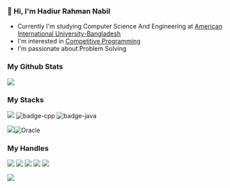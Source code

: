 ### 👋 Hi, I'm Hadiur Rahman Nabil
 
   -  Currently I'm studying Computer Science And Engineering at [American International University-Bangladesh](https://www.aiub.edu/)
   -  I'm interested in [Competitive Programming](https://en.wikipedia.org/wiki/Competitive_programming)
   -  I'm passionate about Problem Solving

### My Github Stats

   <img src= "https://github-readme-stats.vercel.app/api?username=nabil0day&&show_icons=true&title_color=ffffff&icon_color=bb2acf&text_color=daf7dc&bg_color=151515">

### My Stacks

   <img src="https://camo.githubusercontent.com/cc2a1e93a2f94988152095ac59ebf7717a0b83e9742d69ac71670fb5903cc128/68747470733a2f2f696d672e736869656c64732e696f2f62616467652f4c616e6775616765732d3135313531353f7374796c653d666f722d7468652d6261646765266c6f676f3d706c6578266c6f676f436f6c6f723d464646464646" data-canonical-src="https://img.shields.io/badge/Languages-151515?style=for-the-badge&amp;logo=plex&amp;logoColor=FFFFFF" style="max-width:100%;"> <img src="https://camo.githubusercontent.com/e44a329108311d53df228c83cf16e20b8506ece6bb2a7a307f8310afeda00ac2/68747470733a2f2f696d672e736869656c64732e696f2f62616467652f632532422532422d3135313531353f7374796c653d666f722d7468652d6261646765266c6f676f3d63253242253242266c6f676f436f6c6f723d373937343065266c6162656c436f6c6f723d313531353135" alt="badge-cpp" data-canonical-src="https://img.shields.io/badge/c%2B%2B-151515?style=for-the-badge&amp;logo=c%2B%2B&amp;logoColor=79740e&amp;labelColor=151515" style="max-width:100%;"> <img src="https://camo.githubusercontent.com/8c7343f7cfa664a3e62a460add07acfe5133bec9037c16bb782bbc9a411481b4/68747470733a2f2f696d672e736869656c64732e696f2f62616467652f6a6176612d3135313531353f7374796c653d666f722d7468652d6261646765266c6f676f3d6a617661266c6f676f436f6c6f723d373937343065266c6162656c436f6c6f723d313531353135" alt="badge-java" data-canonical-src="https://img.shields.io/badge/java-151515?style=for-the-badge&amp;logo=java&amp;logoColor=79740e&amp;labelColor=151515" style="max-width:100%;">
   
 <img src="https://camo.githubusercontent.com/09c944e7c0fdd673a7b1a299a0afd8142898d83a99a2dd621e2341108dfeb15a/68747470733a2f2f696d672e736869656c64732e696f2f62616467652f44617461626173652d3135313531353f7374796c653d666f722d7468652d6261646765266c6f676f3d5265646973266c6f676f436f6c6f723d464646464646" data-canonical-src="https://img.shields.io/badge/Database-151515?style=for-the-badge&amp;logo=Redis&amp;logoColor=FFFFFF" style="max-width:100%;"><img src="https://camo.githubusercontent.com/f213a40d24b655799b1713627ba63838a231cacc994fb3bad9b551c3756d38c6/68747470733a2f2f696d672e736869656c64732e696f2f62616467652f6f7261636c652d3135313531353f7374796c653d666f722d7468652d6261646765266c6f676f3d6f7261636c65266c6f676f436f6c6f723d373937343065266c6162656c436f6c6f723d313531353135" alt="Oracle" data-canonical-src="https://img.shields.io/badge/oracle-151515?style=for-the-badge&amp;logo=oracle&amp;logoColor=79740e&amp;labelColor=151515" style="max-width:100%;">

### My Handles
<a href="https://www.linkedin.com/in/nabil0day/" rel="nofollow"><img src="https://img.shields.io/badge/Hadiur Rahman Nabil-151515?style=for-the-badge&amp;logo=linkedin&amp;logoColor=dark" style="max-width:100%;"></a> <a href="https://twitter.com/nabil0day" rel="nofollow"><img src="https://img.shields.io/badge/Hadiur Rahman Nabil-151515?style=for-the-badge&amp;logo=Twitter&amp;logoColor=dark" style="max-width:100%;"></a> <a href="https://github.com/nabil0day" rel="nofollow"><img src="https://img.shields.io/badge/Hadiur Rahman Nabil-151515?style=for-the-badge&amp;logo=GitHub&amp;logoColor=dark" style="max-width:100%;"></a> <a href="https://codeforces.com/profile/Z3R0-DAY" rel="nofollow"><img src="https://img.shields.io/badge/Z3R0DAY-151515?style=for-the-badge&amp;logo=Codeforces&amp;logoColor=dark" style="max-width:100%;"></a> <a href="https://www.codechef.com/users/nabil_47" rel="nofollow"><img src="https://img.shields.io/badge/nabil_47-151515?style=for-the-badge&amp;logo=CodeChef&amp;logoColor=dark" style="max-width:100%;"></a> 
   
 ![](https://komarev.com/ghpvc/?username=nabil0day&color=brightgreen)


